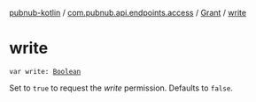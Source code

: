 [pubnub-kotlin](../../index.md) / [com.pubnub.api.endpoints.access](../index.md) / [Grant](index.md) / [write](./write.md)

# write

`var write: `[`Boolean`](https://kotlinlang.org/api/latest/jvm/stdlib/kotlin/-boolean/index.html)

Set to `true` to request the *write* permission. Defaults to `false`.

